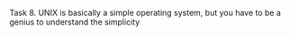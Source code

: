 Task 8. UNIX is basically a simple operating system, but you have to be a genius to understand the simplicity
